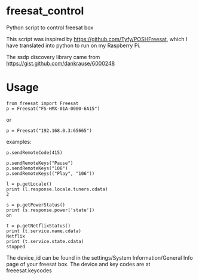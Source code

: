 # freesat_control
Python script to control freesat box

This script was inspired by https://github.com/Tyfy/POSHFreesat, which I have translated into python to run on my Raspberry Pi.

The ssdp discovery library came from https://gist.github.com/dankrause/6000248

# Usage

    from freesat import Freesat
    p = Freesat("FS-HMX-01A-0000-6A15")

or 

    p = Freesat("192.168.0.3:65665")

examples:
    
    p.sendRemoteCode(415)
    
    p.sendRemoteKeys("Pause")
    p.sendRemoteKeys("106")
    p.sendRemoteKeys(("Play", "106"))
    
    l = p.getLocale()
    print (l.response.locale.tuners.cdata)
    2

    s = p.getPowerStatus()
    print (s.response.power['state'])
    on

    t = p.getNetflixStatus()
    print (t.service.name.cdata)
    Netflix
    print (t.service.state.cdata)
    stopped


The device_id can be found in the settings/System Information/General Info page of your freesat box.  The device and key codes are at freeesat.keycodes
